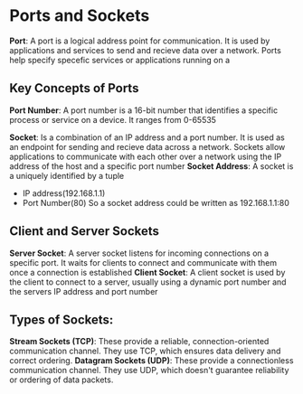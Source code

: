 # Ports and Sockets

**Port**: A port is a logical address point for communication. It is used by applications and services to send and recieve data over a network. Ports help specify specefic services or applications running on a 

## Key Concepts of Ports
**Port Number**: A port number is a 16-bit number that identifies a specific process or service on a device. It ranges from 0-65535

**Socket**: Is a combination of an IP address and a port number. It is used as an endpoint for sending and recieve data across a network. Sockets allow applications to communicate with each other over a network using the IP address of the host and a specific port number
**Socket Address**: A socket is a uniquely identified by a tuple
- IP address(192.168.1.1)
- Port Number(80)
So a socket address could be written as 192.168.1.1:80

## Client and Server Sockets
**Server Socket**: A server socket listens for incoming connections on a specific port. It waits for clients to connect and communicate with them once a connection is established
**Client Socket**: A client socket is used by the client to connect to a server, usually using a dynamic port number and the servers IP address and port number

## Types of Sockets:

**Stream Sockets (TCP)**: These provide a reliable, connection-oriented communication channel. They use TCP, which ensures data delivery and correct ordering.
**Datagram Sockets (UDP)**: These provide a connectionless communication channel. They use UDP, which doesn't guarantee reliability or ordering of data packets.

